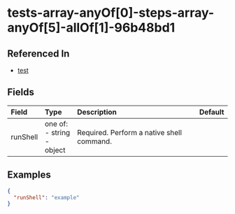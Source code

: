 
# tests-array-anyOf[0]-steps-array-anyOf[5]-allOf[1]-96b48bd1



## Referenced In

- [test](/docs/references/schemas/test)

## Fields

Field | Type | Description | Default
:-- | :-- | :-- | :--
runShell | one of:<br/>- string<br/>- object | Required. Perform a native shell command. | 

## Examples

```json
{
  "runShell": "example"
}
```

